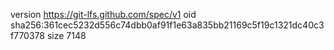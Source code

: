 version https://git-lfs.github.com/spec/v1
oid sha256:361cec5232d556c74dbb0af91f1e63a835bb21169c5f19c1321dc40c3f770378
size 7148
